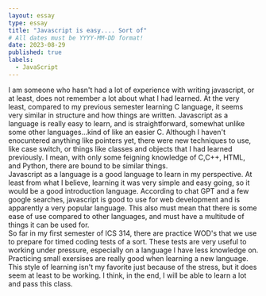 ```yaml
---
layout: essay
type: essay
title: "Javascript is easy.... Sort of"
# All dates must be YYYY-MM-DD format!
date: 2023-08-29
published: true
labels:
  - JavaScript
---
```


I am someone who hasn't had a lot of experience with writing javascript, or at least, does not remember a lot about what I had learned. At the very least, compared to my previous semester learning C language, it seems very similar in structure and how things are written. Javascript as a language is really easy to learn, and is straightforward, somewhat unlike some other languages...kind of like an easier C. Although I haven't enocuntered anything like pointers yet, there were new techniques to use, like case switch, or things like classes and objects that I had learned previously. I mean, with only some feigning knowledge of C,C++, HTML, and Python, there are bound to be similar things. 
<br>
Javascript as a language is a good language to learn in my perspective. At least from what I believe, learning it was very simple and easy going, so it would be a good introduction language. According to chat GPT and a few google searches, javascript is good to use for web development and is apparently a very popular language. This also must mean that there is some ease of use compared to other languages, and must have a multitude of things it can be used for.
<br>
So far in my first semester of ICS 314, there are practice WOD's that we use to prepare for timed coding tests of a sort. These tests are very useful to working under pressure, especially on a language I have less knowledge on. Practicing small exersises are really good when learning a new language. This style of learning isn't my favorite just because of the stress, but it does seem at least to be working. I think, in the end, I will be able to learn a lot and pass this class.
